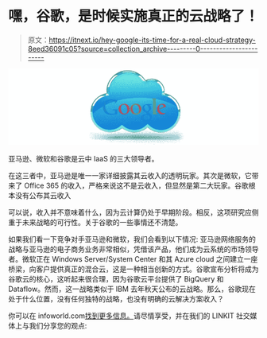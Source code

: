 # 嘿，谷歌，是时候实施真正的云战略了！

> 原文：<https://itnext.io/hey-google-its-time-for-a-real-cloud-strategy-8eed36091c05?source=collection_archive---------0----------------------->

![](img/9e22953ffa95c56230a47904ab6ff5e9.png)

亚马逊、微软和谷歌是云中 IaaS 的三大领导者。

在这三者中，亚马逊是唯一一家详细披露其云收入的透明玩家。其次是微软，它带来了 Office 365 的收入，严格来说这不是云收入，但显然是第二大玩家。谷歌根本没有公布其云收入

可以说，收入并不意味着什么，因为云计算仍处于早期阶段。相反，这项研究应侧重于未来战略的可行性。关于谷歌的一些事情还不清楚。

如果我们看一下竞争对手亚马逊和微软，我们会看到以下情况:
亚马逊网络服务的战略与亚马逊的电子商务业务非常相似，凭借该产品，他们成为云系统的市场领导者。微软正在 Windows Server/System Center 和其 Azure cloud 之间建立一座桥梁，向客户提供真正的混合云，这是一种相当创新的方式。谷歌宣布分析将成为谷歌云的核心，这听起来很合理，因为谷歌云平台提供了 BigQuery 和 Dataflow。然而，这一战略类似于 IBM 去年秋天公布的云战略。那么，谷歌现在处于什么位置，没有任何独特的战略，也没有明确的云解决方案收入？

你可以在 infoworld.com[找到更多信息。](http://www.infoworld.com/article/2952487/cloud-computing/hey-google-its-time-for-a-real-cloud-strategy.html)请尽情享受，并在我们的 LINKIT 社交媒体上与我们分享您的观点: